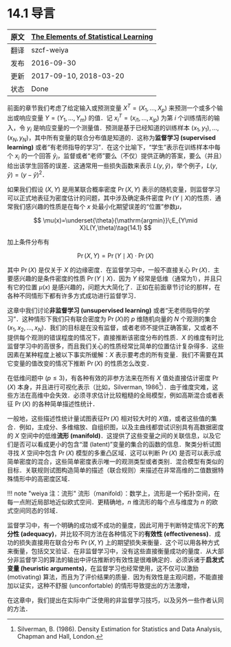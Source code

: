 # 14.1 导言

| 原文   | [The Elements of Statistical Learning](https://web.stanford.edu/~hastie/ElemStatLearn/printings/ESLII_print12.pdf) |
| ---- | ---------------------------------------- |
| 翻译   | szcf-weiya                               |
| 发布 | 2016-09-30 |
|更新| 2017-09-10, 2018-03-20|
|状态|Done|

前面的章节我们考虑了给定输入或预测变量 $X^T=(X_1,\ldots,X_p)$ 来预测一个或多个输出或响应变量 $Y=(Y_1,\ldots,Y_m)$ 的值．记 $x_i^T=(x_{i1},\ldots,x_{ip})$ 为第 $i$ 个训练情形的输入，令 $y_i$ 是响应变量的一个测量值．预测是基于已经知道的训练样本 $(x_1,y_1),\ldots,(x_N,y_N)$，其中所有变量的联合分布值是知道的．这称为**监督学习 (supervised learning)** 或者“有老师指导的学习”．在这个比喻下，“学生”表示在训练样本中每个 $x_i$ 的一个回答 $\hat y_i$，监督或者“老师”要么（不仅）提供正确的答案，要么（并且）给出该学生回答的误差．这通常用一些损失函数来表示 $L(y,\hat y)$，举个例子，$L(y,\hat y)=(y-\hat y)^2$．

如果我们假设 $(X,Y)$ 是用某联合概率密度 $\Pr(X,Y)$ 表示的随机变量，则监督学习可以正式地表征为密度估计的问题，其中涉及确定条件密度 $\Pr(Y\mid X)$的性质．通常我们感兴趣的性质是在每个 $x$ 处最小化期望误差的“位置”参数$\mu$，

$$
\mu(x)=\underset{\theta}{\mathrm{argmin}}\;E_{Y\mid X}L(Y,\theta)\tag{14.1}
$$

加上条件分布有

$$
\Pr(X,Y)=\Pr(Y\mid X)\cdot \Pr(X)
$$

其中 $\Pr(X)$ 是仅关于 $X$ 的边缘密度．在监督学习中，一般不直接关心 $\Pr(X)$．主要感兴趣的是条件密度的性质 $\Pr(Y\mid X)$．因为 $Y$ 经常是低维（通常为1），并且只有它的位置 $\mu(x)$ 是感兴趣的，问题大大简化了．正如在前面章节讨论的那样，在各种不同情形下都有许多方式成功进行监督学习．

这章中我们讨论**非监督学习 (unsupervised learning)** 或者“无老师指导的学习”．这种情形下我们只有联合密度为 $\Pr(X)$的 $p$ 维随机向量的 $N$ 个观测的集合 $(x_1,x_2,\ldots,x_N)$．我们的目标是在没有监督，或者老师不提供正确答案，又或者不提供每个观测的错误程度的情况下，直接推断该密度分布的性质．$X$ 的维度有时比监督学习中的高很多，而且我们关心的性质经常比简单的位置估计复杂得多．这些因素在某种程度上被以下事实所缓解：$X$ 表示要考虑的所有变量．我们不需要在其它变量的值改变的情况下推断 $\Pr(X)$ 的性质怎么改变．

在低维问题中 ($p\le 3$)，有各种有效的非参方法来在所有 $X$ 值处直接估计密度 $\Pr(X)$ 本身，并且进行可视化表示（比如，Silverman, 1986[^1]）．由于维度灾难，这些方法在高维中会失效．必须寻求估计比较粗糙的全局模型，例如高斯混合或者表征 $\Pr(X)$ 的各种简单描述性统计．

一般地，这些描述性统计量试图表征$\Pr(X)$ 相对较大时的 $X$值，或者这些值的集合．例如，主成分、多维缩放、自组织图，以及主曲线都尝试识别具有高数据密度的 $X$ 空间中的低维**流形 (manifold)**．这提供了这些变量之间的关联信息，以及它们是否可以看成更小的包含“潜 (latent)”变量的集合的函数的信息．聚类分析试图寻找 $X$ 空间中包含 $\Pr(X)$ 模型的多重凸区域．这可以判断 $\Pr(X)$ 是否可以表示成简单密度的混合，这些简单密度表示唯一的观测类型或者类别．混合模型有类似的目标．关联规则试图构造简单的描述（联合规则）来描述在非常高维的二值数据特殊情形中的高密度区域．

!!! note "weiya 注：流形"
    流形（manifold）：数学上，流形是一个拓扑空间，在每一点附近局部地近似欧式空间．更精确地，$n$ 维流形的每个点与维度为 $n$ 的欧式空间同态的邻域．

监督学习中，有一个明确的成功或不成功的量度，因此可用于判断特定情况下的**充分性 (adequacy)**，并比较不同方法在各种情况下的**有效性 (effectiveness)**．成功的损失直接用在联合分布 $\Pr(X,Y)$ 上的期望损失来衡量．这个可以用各种方式来衡量，包括交叉验证．在非监督学习中，没有这些直接衡量成功的量度．从大部分非监督学习的算法的输出中评估推断的有效性是很难确定的．必须诉诸于**启发式变量 (heuristic arguments)**，在监督学习也经常使用，这不仅可以激励 (motivating) 算法，而且为了评价结果的质量．因为有效性是主观问题，不能直接加以证实，这种不舒服 (unconfortable) 的情形导致提出的方法激增，

在这章中，我们提出在实际中广泛使用的非监督学习技巧，以及另外一些作者认同的方法．

[^1]: Silverman, B. (1986). Density Estimation for Statistics and Data Analysis, Chapman and Hall, London.
